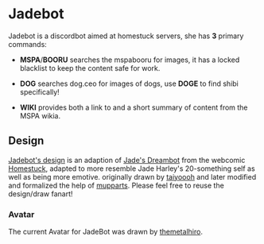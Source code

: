 # Jadebot

Jadebot is a discordbot aimed at homestuck servers, she has **3** primary commands:

- **MSPA**/**BOORU** searches the mspabooru for images, it has a locked blacklist to keep the content safe for work.

- **DOG** searches dog.ceo for images of dogs, use **DOGE** to find shibi specifically!

- **WIKI** provides both a link to and a short summary of content from the MSPA wikia.

## Design
[Jadebot's design](https://raw.githubusercontent.com/oct2pus/jadebot/origin/art/reference_sheet.png) is an adaption of [Jade's Dreambot](https://mspaintadventures.fandom.com/wiki/Robotics#Jade.27s_Dreambot) from the webcomic [Homestuck](https://www.homestuck.com/), adapted to more resemble Jade Harley's 20-something self as well as being more emotive. originally drawn by [taiyoooh](taiyoooh.tumblr.com) and later modified and formalized the help of [mupparts](https://mupparts.tumblr.com). Please feel free to reuse the design/draw fanart!

### Avatar
The current Avatar for JadeBot was drawn by [themetalhiro](https://www.instagram.com/themetalhiro/?hl=en/).
